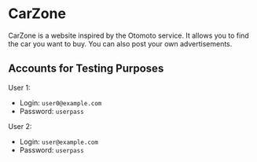 # CarZone

CarZone is a website inspired by the Otomoto service. It allows you to find the car you want to buy. You can also post your own advertisements.

## Accounts for Testing Purposes

User 1:
- Login: `user0@example.com`
- Password: `userpass`

User 2:
- Login: `user@example.com`
- Password: `userpass`
